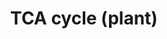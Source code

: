 ---
authors:
- Anwesha
- Eweitz
description: Developed by Gramene.org  Source:[http://plantreactome.gramene.org/ Plant
  Reactome].
last-edited: 2021-05-21
organisms:
- Oryza sativa
redirect_from:
- /index.php/Pathway:WP3009
- /instance/WP3009
schema-jsonld:
- '@context': https://schema.org/
  '@id': https://wikipathways.github.io/pathways/WP3009.html
  '@type': Dataset
  creator:
    '@type': Organization
    name: WikiPathways
  description: Developed by Gramene.org  Source:[http://plantreactome.gramene.org/
    Plant Reactome].
  keywords:
  - MAL
  - (decarboxylating)
  - OA
  - ISCIT
  - FUM1
  - ADP
  - OGDH complex
  - SCS dimer
  - SUCC-CoA
  - IDH (NAD) complex
  - Ac-CoA
  - QH2
  - Malate dehydrogenase
  - NADH
  - SUCCA
  - H2O
  - 2OG
  - CSY
  - Pi
  - CoA-SH
  - SDH complex
  - ACO
  - MDH
  - H+
  - (LOC_Os03g21950.1)
  - ATP
  - PYR
  - NAD+
  - FUMA
  - CO2
  - CoQ
  - CIT
  license: CC0
  name: TCA cycle (plant)
seo: CreativeWork
title: TCA cycle (plant)
wpid: WP3009
---